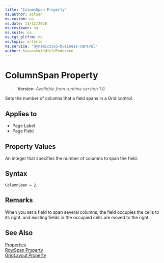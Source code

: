 ```yaml
---
title: "ColumnSpan Property"
ms.author: solsen
ms.custom: na
ms.date: 11/12/2020
ms.reviewer: na
ms.suite: na
ms.tgt_pltfrm: na
ms.topic: article
ms.service: "dynamics365-business-central"
author: SusanneWindfeldPedersen
---
```

[//]: # (START>DO_NOT_EDIT)
[//]: # (IMPORTANT:Do not edit any of the content between here and the END>DO_NOT_EDIT.)
[//]: # (Any modifications should be made in the .xml files in the ModernDev repo.)
# ColumnSpan Property
> **Version**: _Available from runtime version 1.0._

Sets the number of columns that a field spans in a Grid control.

## Applies to
-   Page Label
-   Page Field

[//]: # (IMPORTANT: END>DO_NOT_EDIT)
## Property Values  

An integer that specifies the number of columns to span the field.  

## Syntax

```AL
ColumnSpan = 2;
```
  
## Remarks  

When you set a field to span several columns, the field occupies the cells to its right, and existing fields in the occupied cells are moved to the right. 

## See Also

[Properties](devenv-properties.md)  
[RowSpan Property](devenv-rowspan-property.md)  
[GridLayout Property](devenv-gridlayout-property.md)
  